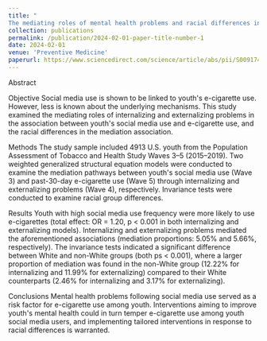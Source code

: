 ```yaml
---
title: "
The mediating roles of mental health problems and racial differences in the linkage between social media use and E-cigarette use among American youth"
collection: publications
permalink: /publication/2024-02-01-paper-title-number-1
date: 2024-02-01
venue: 'Preventive Medicine'
paperurl: https://www.sciencedirect.com/science/article/abs/pii/S0091743523004280
---
```

Abstract

Objective
Social media use is shown to be linked to youth's e-cigarette use. However, less is known about the underlying mechanisms. This study examined the mediating roles of internalizing and externalizing problems in the association between youth's social media use and e-cigarette use, and the racial differences in the mediation association.

Methods
The study sample included 4913 U.S. youth from the Population Assessment of Tobacco and Health Study Waves 3–5 (2015–2019). Two weighted generalized structural equation models were conducted to examine the mediation pathways between youth's social media use (Wave 3) and past-30-day e-cigarette use (Wave 5) through internalizing and externalizing problems (Wave 4), respectively. Invariance tests were conducted to examine racial group differences.

Results
Youth with high social media use frequency were more likely to use e-cigarettes (total effect: OR = 1.20, p < 0.001 in both internalizing and externalizing models). Internalizing and externalizing problems mediated the aforementioned associations (mediation proportions: 5.05% and 5.66%, respectively). The invariance tests indicated a significant difference between White and non-White groups (both ps < 0.001), where a larger proportion of mediation was found in the non-White group (12.22% for internalizing and 11.99% for externalizing) compared to their White counterparts (2.46% for internalizing and 3.17% for externalizing).

Conclusions
Mental health problems following social media use served as a risk factor for e-cigarette use among youth. Interventions aiming to improve youth's mental health could in turn temper e-cigarette use among youth social media users, and implementing tailored interventions in response to racial differences is warranted.
